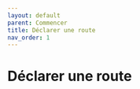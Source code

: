 ```yaml
---
layout: default
parent: Commencer
title: Déclarer une route
nav_order: 1
---
```


# Déclarer une route
